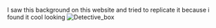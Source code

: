 I saw this background on this website and tried to replicate it because i found it cool looking 
![Detective_box](https://github.com/user-attachments/assets/bf244147-62a8-46dd-9cc5-53321d946be4)
